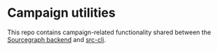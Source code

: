 # Campaign utilities

This repo contains campaign-related functionality shared between the
[Sourcegraph backend](https://github.com/sourcegraph/sourcegraph) and
[src-cli](https://github.com/sourcegraph/src-cli).
